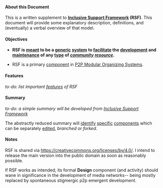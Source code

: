 #### About this Document

This is a written supplement to **[Inclusive Support Framework](https://docs.google.com/drawings/d/1frX5ay_adnhdmaSbqCr-Z63_f1o7xyZN4e8IdI2hcts/edit?usp=sharing) (RSF)**. This document will provide some explanatory description, definitions, and (eventually) a verbal overview of that model.

#### Objectives

* **RSF is [meant](https://github.com/gcassel/Modular-Organization-Terminology/blob/master/terms/goal.md) to be a [generic](https://github.com/gcassel/Modular-Organization-Terminology/blob/master/terms/generic.md) [system](https://github.com/gcassel/Modular-Organization-Terminology/blob/master/terms/system.md) to [facilitate](https://github.com/gcassel/Modular-Organization-Terminology/blob/master/terms/facilitation.md) the [development](https://github.com/gcassel/Modular-Organization-Terminology/blob/master/terms/develop.md) and [maintenance](https://github.com/gcassel/Modular-Organization-Terminology/blob/master/terms/maintain.md) of any [type](https://github.com/gcassel/Modular-Organization-Terminology/blob/master/terms/type.md) of *[community](https://github.com/gcassel/Modular-Organization-Terminology/blob/master/terms/community.md) [resource](https://github.com/gcassel/Modular-Organization-Terminology/blob/master/terms/resource.md)*.**

* RSF is a primary [component](https://github.com/gcassel/Modular-Organization-Terminology/blob/master/terms/component.md) in [P2P Modular Organizing Systems](https://github.com/gcassel/Models/blob/master/p2p-modular-organizing-diagram.md).

#### Features

*to-do: list important [features](https://github.com/gcassel/Modular-Organization-Terminology/blob/master/terms/feature.md) of RSF*

#### Summary

*to-do: a simple summary will be developed from [Inclusive Support Framework](https://docs.google.com/drawings/d/1frX5ay_adnhdmaSbqCr-Z63_f1o7xyZN4e8IdI2hcts/edit?usp=sharing)*

The abstractly reduced summary will [identify](https://github.com/gcassel/Modular-Organization-Terminology/blob/master/terms/identify.md) [specific](https://github.com/gcassel/Modular-Organization-Terminology/blob/master/terms/specific.md) [components](https://github.com/gcassel/Modular-Organization-Terminology/blob/master/terms/component.md) which can be separately [edited](https://github.com/gcassel/Modular-Organization-Terminology/blob/master/terms/edit.md), *branched* or *forked*.

#### Notes

RSF is shared via https://creativecommons.org/licenses/by/4.0/.   I intend to release the main version into the public domain as soon as reasonably possible.

If RSF works as intended, its formal **Design** component (and activity) should wane in significance in the development of media networks-- being mostly replaced by spontaneous stigmergic p2p emergent development. 
